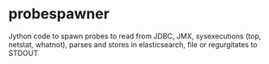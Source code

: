 # probespawner
Jython code to spawn probes to read from JDBC, JMX, sysexecutions (top, netstat, whatnot), parses and stores in elasticsearch, file or regurgitates to STDOUT 

